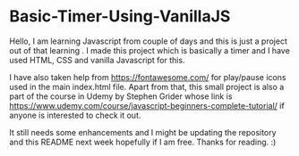 # Basic-Timer-Using-VanillaJS
Hello, I am learning Javascript from couple of days and this is just a project out of that learning . I made this project which is basically a timer and I have used HTML, CSS and vanilla Javascript for this.

I have also taken help from https://fontawesome.com/ for play/pause icons used in the main index.html file. Apart from that, this small project is also a part of the course in Udemy by Stephen Grider
whose link is https://www.udemy.com/course/javascript-beginners-complete-tutorial/ if anyone is interested to check it out. 

It still needs some enhancements and I might be updating the repository and this README next week hopefully if I am free. Thanks for reading. :)
